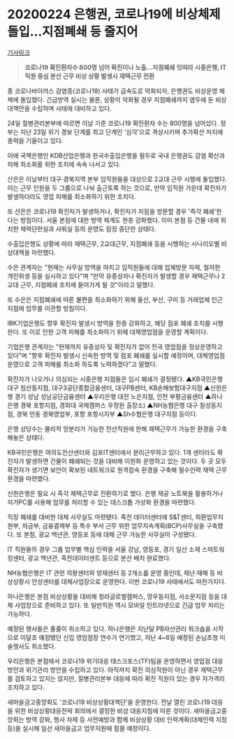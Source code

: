 # 20200224 은행권, 코로나19에 비상체제 돌입…지점폐쇄 등 줄지어

[기사링크](https://news.naver.com/main/read.nhn?mode=LS2D&mid=shm&sid1=101&sid2=259&oid=003&aid=0009719966)



> **코로나19 확진환자수 800명 넘어
> 확진이나 노출…지점폐쇄 잇따라
> 시중은행, IT직원 중심 분산 근무
> 비상 상황 발생시 재택근무 전환**



종 코로나바이러스 감염증(코로나19) 사태가 급속도로 악화되자, 은행권도 비상운영 체제에 돌입했다. 긴급방역 실시는 물론, 상황이 악화될 경우 지점폐쇄까지 염두에 둔 비상대책안을 수립하며 사태에 대비하고 있다.

24일 질병관리본부에 따르면 이날 기준 코로나19 확진환자 수는 800명을 넘어섰다. 정부는 지난 23일 위기 경보 단계를 최고 단계인 '심각'으로 격상시키며 추가확산 저지에 총력을 기울이고 있다.

이에 국책은행인 KDB산업은행과 한국수출입은행을 필두로 국내 은행권도 감염 확산과 피해 최소화를 위한 조치에 속속 나서고 있다.

산은은 이날부터 대구·경북지역 본부 임직원들을 대상으로 2교대 근무 시행에 돌입했다. 이는 근무 인원을 두 그룹으로 나눠 출근토록 하는 것으로, 만약 임직원 가운데 확진자가 발생하더라도 영업 피해를 최소화하기 위한 조치다.

또 산은은 코로나19 확진자가 발생하거나, 확진자가 지점을 방문할 경우 '즉각 폐쇄'한다는 방침이다. 서울 본점에 대한 방역 체계도 한층 강화했다. 이미 본점 등 건물 내에 위치한 체력단련실과 샤워실 등의 운영도 잠정 중단한 상태다.

수출입은행도 상황에 따라 재택근무, 2교대근무, 지점폐쇄 등을 시행하는 시나리오별 비상대책을 마련했다.

수은 관계자는 "현재는 사무실 방역을 마치고 임직원들에 대해 업체방문 자제, 철저한 개인위생 등을 실시하고 있다"며 "만약 유증상자나 확진자가 발생할 경우 재택근무나 2교대 근무, 지점폐쇄 조치에 들어가게 될 것"이라고 말했다.

또 수은은 지점폐쇄에 따른 불편을 최소화하기 위해 울산, 부산, 구미 등 거래업체 인근 지점에 업무를 이관할 방침이다.

IBK기업은행도 향후 확진자 발생시 방역을 한층 강화하고, 해당 점포 폐쇄 조치를 시행한다. 또 이로 인한 고객 피해를 최소화하기 위헤 대체영업점을 운영할 계획이다.

기업은행 관계자는 "현재까지 유증상자 및 확진자가 없어 전국 영업점을 정상운영하고 있다"며 "향후 확진자 발생시 신속한 방역 및 점포 폐쇄를 실시할 예정이며, 대체영업점 운영으로 고객 피해를 최소화 하도록 노력하겠다"고 말했다.

확진자가 나오거나 의심되는 시중은행 지점들은 임시 폐쇄가 결정됐다. ▲KB국민은행 대구 침산동지점, 대구3공단종합금융센터, 대구PB센터, KB손해보험대구지점 ▲신한은행 경기 성남 성남공단금융센터 ▲우리은행 대전 노은지점, 인천 부평금융센터 ▲하나은행 경북 포항지점, 경희대 국제캠퍼스 우정원 출장소) ▲NH농협은행 대구 칠성동지점, 경북 안동 경북영업부, 포항 포항시지부 ▲Sh수협은행 대구지점 등이다.

은행 상당수는 물리적 망분리가 가능한 전산직원에 한해 재택근무가 가능한 환경을 구축해놓은 상태다.

KB국민은행은 여의도전산센터와 김포IT센터에서 분리근무하고 있다. 1개 센터라도 확진자가 발생하면 건물이 폐쇄되는 것을 대비해 이원화 운영하고 있는 것이다. 두 곳 모두 확진자가 생기면 보안이 확보된 네트워크로 원격접속 환경을 구축해 필수인력 재택 근무 환경을 마련했다.

신한은행은 필요 시 즉각 재택근무로 전환하기로 했다. 은행 제공 노트북을 활용하거나 자가PC를 사용해 업무를 처리할 수 있는 데스크톱 가상화 환경을 마련했다.

직장 폐쇄를 대비한 대체 사무실도 마련됐다. 죽전 데이터센터에 S&T센터, 외환업무지원부, 자금부, 금융결제부 등 특수 부서 근무 위한 업무지속계획(BCP)사무실을 구축했다. 또 본점, 광교 백년관, 영등포 등에 대체 근무 가능한 사무실이 구성됐다.

IT 직원들의 경우 그룹 업무별 핵심 인력을 서울 강남, 영등포, 경기 일산 소재 스마트워킹센터, 광교 백년관, 죽전데이터센트 등으로 분산 배치 완료했다.

NH농협은행은 IT 관련 의왕센터와 양재센터 등 2개소를 운영 중인데, 재난·재해 등 비상상황시 안성센터를 대체사업장으로 운영한다. 이번 코로나19 사태에서도 마찬가지다.

하나은행은 본점 비상상황을 대비해 청라글로벌캠퍼스, 망우동지점, 서소문지점 등을 대체 사업장으로 준비하고 있다. 또 일반직원 역시 모바일 인트라넷으로 긴급 업무 처리는 가능하다.

예정된 행사들은 줄줄이 취소하고 있다. 하나은행은 지난달 PB자산관리 워크숍을 시작으로 이달초 예정됐던 신입 영엄점장 연수가 연기했고, 지난 4~6일 예정된 손님초청 미술행사도 취소했다.

우리은행은 본점에서 코로나19 위기대응 태스크포스(TF)팀을 운영하면서 영업점 대응방안과 위기관리 방안을 수립하고 있다. 아직까지 확진 의심직원이 아닌 경우 재택근무를 검토하고 있지는 않지만, 질병관리본부 대응에 따라 확진 직원이 있는 경우 자가격리 조치하고 있다.

새마을금고중앙회도 '코로나19 비상상황대책단'을 운영한다. 전날 열린 코로나19 대응을 위한 비상상황대응전략 회의에서 결정한 비상 대응지침에 따른 것이다. 새마을금고중앙회는 방역 강화, 행사 자제 등 사전예방과 함께 비상상황 대비 인력계획(대체인력 지정 등)을 실시해 일선 새마을금고 업무지원에 힘쓸 예정이다.